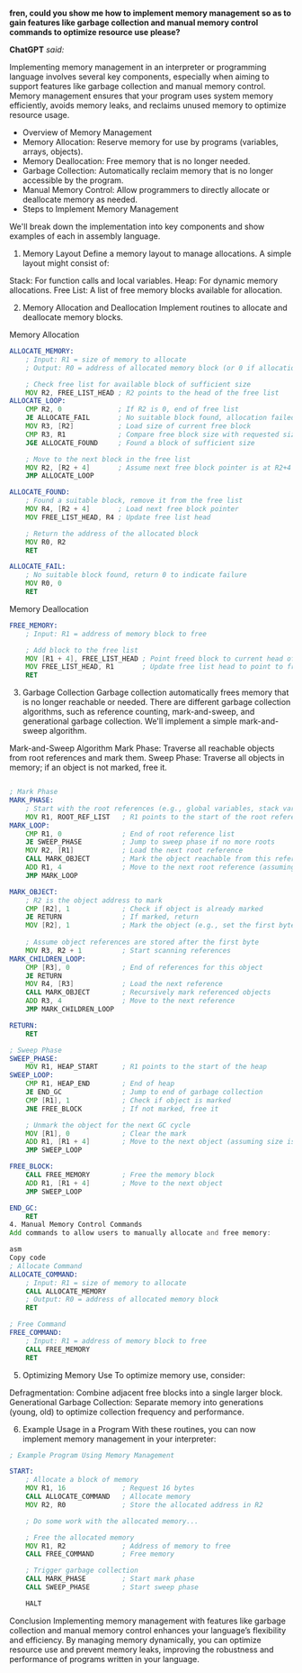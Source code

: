 **fren, could you show me how to implement memory management so as to  gain features like garbage collection and manual memory control commands to optimize resource use please?**


**ChatGPT** _said:_

Implementing memory management in an interpreter or programming language involves several key components, especially when aiming to support features like garbage collection and manual memory control. Memory management ensures that your program uses system memory efficiently, avoids memory leaks, and reclaims unused memory to optimize resource usage.

- Overview of Memory Management
- Memory Allocation: Reserve memory for use by programs (variables, arrays, objects).
- Memory Deallocation: Free memory that is no longer needed.
- Garbage Collection: Automatically reclaim memory that is no longer accessible by the program.
- Manual Memory Control: Allow programmers to directly allocate or deallocate memory as needed.
- Steps to Implement Memory Management

We'll break down the implementation into key components and show examples of each in assembly language.

1. Memory Layout
Define a memory layout to manage allocations. A simple layout might consist of:

Stack: For function calls and local variables.
Heap: For dynamic memory allocations.
Free List: A list of free memory blocks available for allocation.

2. Memory Allocation and Deallocation
Implement routines to allocate and deallocate memory blocks.

Memory Allocation

```asm
ALLOCATE_MEMORY:
    ; Input: R1 = size of memory to allocate
    ; Output: R0 = address of allocated memory block (or 0 if allocation failed)

    ; Check free list for available block of sufficient size
    MOV R2, FREE_LIST_HEAD ; R2 points to the head of the free list
ALLOCATE_LOOP:
    CMP R2, 0              ; If R2 is 0, end of free list
    JE ALLOCATE_FAIL       ; No suitable block found, allocation failed
    MOV R3, [R2]           ; Load size of current free block
    CMP R3, R1             ; Compare free block size with requested size
    JGE ALLOCATE_FOUND     ; Found a block of sufficient size

    ; Move to the next block in the free list
    MOV R2, [R2 + 4]       ; Assume next free block pointer is at R2+4
    JMP ALLOCATE_LOOP

ALLOCATE_FOUND:
    ; Found a suitable block, remove it from the free list
    MOV R4, [R2 + 4]       ; Load next free block pointer
    MOV FREE_LIST_HEAD, R4 ; Update free list head

    ; Return the address of the allocated block
    MOV R0, R2
    RET

ALLOCATE_FAIL:
    ; No suitable block found, return 0 to indicate failure
    MOV R0, 0
    RET
```

Memory Deallocation

```asm
FREE_MEMORY:
    ; Input: R1 = address of memory block to free

    ; Add block to the free list
    MOV [R1 + 4], FREE_LIST_HEAD ; Point freed block to current head of free list
    MOV FREE_LIST_HEAD, R1       ; Update free list head to point to freed block
    RET
```

3. Garbage Collection
Garbage collection automatically frees memory that is no longer reachable or needed. There are different garbage collection algorithms, such as reference counting, mark-and-sweep, and generational garbage collection. We'll implement a simple mark-and-sweep algorithm.

Mark-and-Sweep Algorithm
Mark Phase: Traverse all reachable objects from root references and mark them.
Sweep Phase: Traverse all objects in memory; if an object is not marked, free it.

```asm

; Mark Phase
MARK_PHASE:
    ; Start with the root references (e.g., global variables, stack variables)
    MOV R1, ROOT_REF_LIST   ; R1 points to the start of the root reference list
MARK_LOOP:
    CMP R1, 0               ; End of root reference list
    JE SWEEP_PHASE          ; Jump to sweep phase if no more roots
    MOV R2, [R1]            ; Load the next root reference
    CALL MARK_OBJECT        ; Mark the object reachable from this reference
    ADD R1, 4               ; Move to the next root reference (assuming 4-byte addresses)
    JMP MARK_LOOP

MARK_OBJECT:
    ; R2 is the object address to mark
    CMP [R2], 1             ; Check if object is already marked
    JE RETURN               ; If marked, return
    MOV [R2], 1             ; Mark the object (e.g., set the first byte to 1)
    
    ; Assume object references are stored after the first byte
    MOV R3, R2 + 1          ; Start scanning references
MARK_CHILDREN_LOOP:
    CMP [R3], 0             ; End of references for this object
    JE RETURN
    MOV R4, [R3]            ; Load the next reference
    CALL MARK_OBJECT        ; Recursively mark referenced objects
    ADD R3, 4               ; Move to the next reference
    JMP MARK_CHILDREN_LOOP

RETURN:
    RET

; Sweep Phase
SWEEP_PHASE:
    MOV R1, HEAP_START      ; R1 points to the start of the heap
SWEEP_LOOP:
    CMP R1, HEAP_END        ; End of heap
    JE END_GC               ; Jump to end of garbage collection
    CMP [R1], 1             ; Check if object is marked
    JNE FREE_BLOCK          ; If not marked, free it

    ; Unmark the object for the next GC cycle
    MOV [R1], 0             ; Clear the mark
    ADD R1, [R1 + 4]        ; Move to the next object (assuming size is at R1+4)
    JMP SWEEP_LOOP

FREE_BLOCK:
    CALL FREE_MEMORY        ; Free the memory block
    ADD R1, [R1 + 4]        ; Move to the next object
    JMP SWEEP_LOOP

END_GC:
    RET
4. Manual Memory Control Commands
Add commands to allow users to manually allocate and free memory:

asm
Copy code
; Allocate Command
ALLOCATE_COMMAND:
    ; Input: R1 = size of memory to allocate
    CALL ALLOCATE_MEMORY
    ; Output: R0 = address of allocated memory block
    RET

; Free Command
FREE_COMMAND:
    ; Input: R1 = address of memory block to free
    CALL FREE_MEMORY
    RET
```

5. Optimizing Memory Use
To optimize memory use, consider:

Defragmentation: Combine adjacent free blocks into a single larger block.
Generational Garbage Collection: Separate memory into generations (young, old) to optimize collection frequency and performance.

6. Example Usage in a Program
With these routines, you can now implement memory management in your interpreter:

```asm
; Example Program Using Memory Management

START:
    ; Allocate a block of memory
    MOV R1, 16              ; Request 16 bytes
    CALL ALLOCATE_COMMAND   ; Allocate memory
    MOV R2, R0              ; Store the allocated address in R2

    ; Do some work with the allocated memory...

    ; Free the allocated memory
    MOV R1, R2              ; Address of memory to free
    CALL FREE_COMMAND       ; Free memory

    ; Trigger garbage collection
    CALL MARK_PHASE         ; Start mark phase
    CALL SWEEP_PHASE        ; Start sweep phase

    HALT
```

Conclusion
Implementing memory management with features like garbage collection and manual memory control enhances your language’s flexibility and efficiency. By managing memory dynamically, you can optimize resource use and prevent memory leaks, improving the robustness and performance of programs written in your language.
